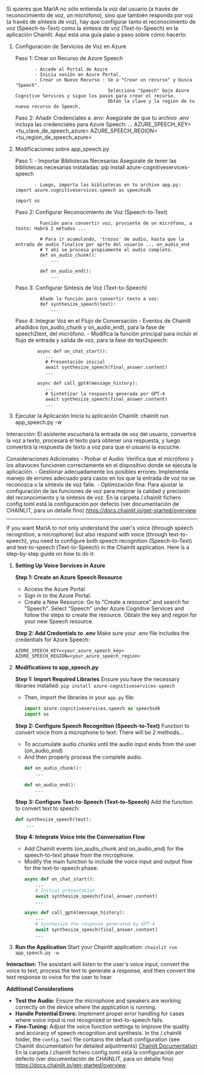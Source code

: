 Si quieres que MarIA no sólo entienda la voz del usuario (a través de reconocimiento de voz, un micrófono), sino que también responda por voz (a través de síntesis de voz), 
hay que configurar tanto el reconocimiento de voz (Speech-to-Text) como la síntesis de voz (Text-to-Speech) en la aplicación Chainlit. Aquí está una guía paso a paso sobre cómo hacerlo: 

1. Configuración de Servicios de Voz en Azure 
      
      Paso 1: Crear un Recurso de Azure Speech 
      
              - Accede al Portal de Azure
              - Inicia sesión en Azure Portal. 
              - Crear un Nuevo Recurso : Ve a "Crear un recurso" y busca "Speech". 
                                         Selecciona "Speech" bajo Azure Cognitive Services y sigue los pasos para crear el recurso. 
                                         Obtén la clave y la región de tu nuevo recurso de Speech. 
      
      Paso 2: Añadir Credenciales a .env: Asegúrate de que tu archivo .env incluya las credenciales para Azure Speech: 
            ...
            AZURE_SPEECH_KEY=<tu_clave_de_speech_azure> 
            AZURE_SPEECH_REGION=<tu_region_de_speech_azure> 

2. Modificaciones sobre app_speech.py 

      Paso 1: - Importar Bibliotecas Necesarias 
                Asegúrate de tener las bibliotecas necesarias instaladas: pip install azure-cognitiveservices-speech 
      
              - Luego, importa las bibliotecas en tu archivo app.py: import azure.cognitiveservices.speech as speechsdk 
                                                                     import os 
      Paso 2: Configurar Reconocimiento de Voz (Speech-to-Text) 
                
                Función para convertir voz, proviente de un micrófono, a texto: Habrá 2 métodos ...
                
                # Para ir acumulando, 'trozos' de audio, hasta que la entrada de audio finalice por aprte del usuario ... on_audio_end
                # Y ahí se procesa propiamente el audio completo.
                def on_audio_chunk(): 
                    ...
                
                def on_audio_end(): 
                    ...
                
      Paso 3: Configurar Síntesis de Voz (Text-to-Speech) 
                
                Añade la función para convertir texto a voz: 
                def synthesize_speech(text): 
                    ...
      
      Paso 4: Integrar Voz en el Flujo de Conversación 
               - Eventos de Chainlit añadidos (on_audio_chunk y on_audio_end), para la fase de speech2text, del micrófono.
               - Modifica la función principal para incluir el flujo de entrada y salida de voz, para la fase de text2speech: 

               async def on_chat_start():
                  ...
                  # Presentación inicial
                  await synthesize_speech(final_answer.content)
                  ...

               async def call_gpt4(message_history):
                  ...
                  # Sintetizar la respuesta generada por GPT-4
                  await synthesize_speech(final_answer.content)
                  ...

3. Ejecutar la Aplicación 
      Inicia tu aplicación Chainlit: chainlit run app_speech.py -w 

Interacción: 
      El asistente escuchará la entrada de voz del usuario, convertirá la voz a texto, procesará el texto para obtener una respuesta, y luego convertirá la respuesta de texto a voz para que el usuario la escuche. 

Consideraciones Adicionales 
      - Probar el Audio: Verifica que el micrófono y los altavoces funcionen correctamente en el dispositivo donde se ejecuta la aplicación. 
      - Gestionar adecuadamente los posibles errores: Implementa manejo de errores adecuado para casos en los que la entrada de voz no se reconozca o la síntesis de voz falle. 
      - Optimización fina: Para ajustar la configuración de las funciones de voz para mejorar la calidad y precisión del reconocimiento y la síntesis de voz. En la carpeta /.chainlit fichero config.toml está la configuración por defecto (ver documentación de CHAINLIT, para un detalle fino) https://docs.chainlit.io/get-started/overview

---

If you want MarIA to not only understand the user's voice (through speech recognition, a microphone) but also respond with voice (through text-to-speech), you need to configure both speech recognition (Speech-to-Text) and text-to-speech (Text-to-Speech) in the Chainlit application. Here is a step-by-step guide on how to do it:

1. **Setting Up Voice Services in Azure**

   **Step 1: Create an Azure Speech Resource**
   - Access the Azure Portal
   - Sign in to the Azure Portal.
   - Create a New Resource: Go to "Create a resource" and search for "Speech".
     Select "Speech" under Azure Cognitive Services and follow the steps to create the resource.
     Obtain the key and region for your new Speech resource.

   **Step 2: Add Credentials to .env**
   Make sure your .env file includes the credentials for Azure Speech:
   ```
   AZURE_SPEECH_KEY=<your_azure_speech_key>
   AZURE_SPEECH_REGION=<your_azure_speech_region>
   ```

2. **Modifications to app_speech.py**

   **Step 1: Import Required Libraries**
   Ensure you have the necessary libraries installed: `pip install azure-cognitiveservices-speech`
   - Then, import the libraries in your `app.py` file:
     ```python
     import azure.cognitiveservices.speech as speechsdk
     import os
     ```

   **Step 2: Configure Speech Recognition (Speech-to-Text)**
   Function to convert voice from a microphone to text: There will be 2 methods...
   - To accumulate audio chunks until the audio input ends from the user (on_audio_end)
   - And then properly process the complete audio.
     ```python
     def on_audio_chunk():
         ...

     def on_audio_end():
         ...
     ```

   **Step 3: Configure Text-to-Speech (Text-to-Speech)**
   Add the function to convert text to speech:
   ```python
   def synthesize_speech(text):
       ...
   ```

   **Step 4: Integrate Voice into the Conversation Flow**
   - Add Chainlit events (on_audio_chunk and on_audio_end) for the speech-to-text phase from the microphone.
   - Modify the main function to include the voice input and output flow for the text-to-speech phase:
     ```python
     async def on_chat_start():
         ...
         # Initial presentation
         await synthesize_speech(final_answer.content)
         ...

     async def call_gpt4(message_history):
         ...
         # Synthesize the response generated by GPT-4
         await synthesize_speech(final_answer.content)
         ...
     ```

3. **Run the Application**
   Start your Chainlit application: `chainlit run app_speech.py -w`

**Interaction:**
   The assistant will listen to the user's voice input, convert the voice to text, process the text to generate a response, and then convert the text response to voice for the user to hear.

**Additional Considerations**
   - **Test the Audio:** Ensure the microphone and speakers are working correctly on the device where the application is running.
   - **Handle Potential Errors:** Implement proper error handling for cases where voice input is not recognized or text-to-speech fails.
   - **Fine-Tuning:** Adjust the voice function settings to improve the quality and accuracy of speech recognition and synthesis.
     In the /.chainlit folder, the `config.toml` file contains the default configuration (see Chainlit documentation for detailed adjustments)
     [Chainlit Documentation](https://docs.chainlit.io/get-started/overview)      
                En la carpeta /.chainlit fichero config.toml está la configuración por defecto (ver documentación de CHAINLIT, para un detalle fino)
                https://docs.chainlit.io/get-started/overview
